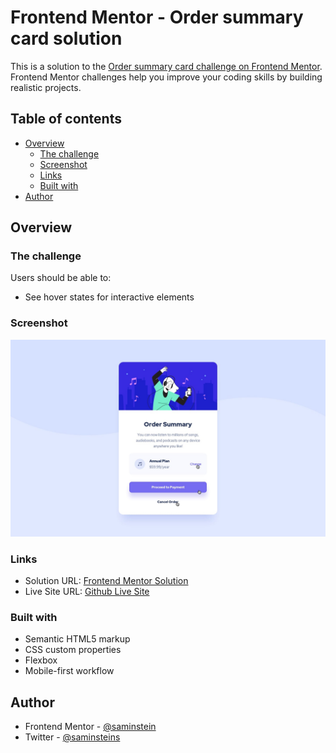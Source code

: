 # Frontend Mentor - Order summary card solution

This is a solution to the [Order summary card challenge on Frontend Mentor](https://www.frontendmentor.io/challenges/order-summary-component-QlPmajDUj). Frontend Mentor challenges help you improve your coding skills by building realistic projects. 

## Table of contents

- [Overview](#overview)
  - [The challenge](#the-challenge)
  - [Screenshot](#screenshot)
  - [Links](#links)
  - [Built with](#built-with)
- [Author](#author)

## Overview

### The challenge

Users should be able to:

- See hover states for interactive elements

### Screenshot

![](active-states.jpg)

### Links

- Solution URL: [Frontend Mentor Solution](https://www.frontendmentor.io/solutions/order-summary-component-ctclkphE_D)
- Live Site URL: [Github Live Site](https://saminstein.github.io/Order-Summary-Component/)

### Built with

- Semantic HTML5 markup
- CSS custom properties
- Flexbox
- Mobile-first workflow

## Author

- Frontend Mentor - [@saminstein](https://www.frontendmentor.io/profile/saminstein)
- Twitter - [@saminsteins](https://www.twitter.com/saminsteins)
